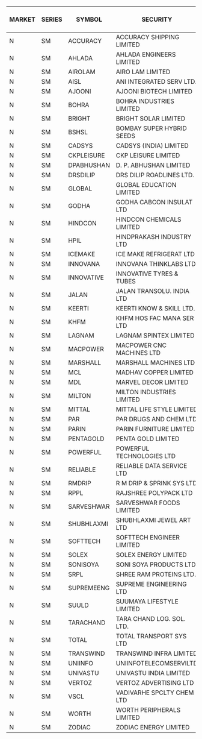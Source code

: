 


| MARKET | SERIES | SYMBOL | SECURITY | PREV CL PR | OPEN PRICE | HIGH PRICE | LOW PRICE | CLOSE PRICE | NET TRDVAL | NET TRDQTY | CORP IND | HI 52 WK | LO 52 WK |
| ----- | ----- | ----- | ----- | ----- | ----- | ----- | ----- | ----- | ----- | ----- | ----- | ----- | ----- |
| N | SM | ACCURACY | ACCURACY SHIPPING LIMITED | 15.15 | 14.40 | 14.40 | 14.40 | 14.40 | 69120.00 | 4800 |  | 87.00 | 14.40 |
| N | SM | AHLADA | AHLADA ENGINEERS LIMITED | 44.25 | 47.10 | 47.10 | 45.70 | 46.00 | 138800.00 | 3000 |  | 92.00 | 36.30 |
| N | SM | AIROLAM | AIRO LAM LIMITED | 15.00 | 15.80 | 15.80 | 15.80 | 15.80 | 47400.00 | 3000 |  | 34.00 | 14.45 |
| N | SM | AISL | ANI INTEGRATED SERV LTD. | 18.40 | 17.55 | 17.55 | 17.55 | 17.55 | 21060.00 | 1200 |  | 73.90 | 17.00 |
| N | SM | AJOONI | AJOONI BIOTECH LIMITED | 7.95 | 7.60 | 7.60 | 7.60 | 7.60 | 30400.00 | 4000 |  | 21.00 | 7.25 |
| N | SM | BOHRA | BOHRA INDUSTRIES LIMITED | .45 | .50 | .50 | .45 | .50 | 32900.00 | 66000 |  | 15.05 | .35 |
| N | SM | BRIGHT | BRIGHT SOLAR LIMITED | 9.95 | 9.50 | 9.50 | 9.50 | 9.50 | 28500.00 | 3000 |  | 26.60 | 6.45 |
| N | SM | BSHSL | BOMBAY SUPER HYBRID SEEDS | 106.80 | 105.10 | 105.10 | 105.10 | 105.10 | 126120.00 | 1200 |  | 136.00 | 98.20 |
| N | SM | CADSYS | CADSYS (INDIA) LIMITED | 16.95 | 17.75 | 17.75 | 17.75 | 17.75 | 35500.00 | 2000 |  | 63.45 | 15.50 |
| N | SM | CKPLEISURE | CKP LEISURE LIMITED | 4.65 | 4.45 | 4.45 | 4.45 | 4.45 | 17800.00 | 4000 |  | 7.55 | 4.45 |
| N | SM | DPABHUSHAN | D. P. ABHUSHAN LIMITED | 50.50 | 47.25 | 60.60 | 47.25 | 60.60 | 1151800.00 | 20000 |  | 74.25 | 37.50 |
| N | SM | DRSDILIP | DRS DILIP ROADLINES LTD. | 68.65 | 75.00 | 75.00 | 75.00 | 75.00 | 240000.00 | 3200 |  | 78.00 | 65.50 |
| N | SM | GLOBAL | GLOBAL EDUCATION LIMITED | 49.95 | 54.00 | 54.90 | 54.00 | 54.90 | 108900.00 | 2000 |  | 135.00 | 41.20 |
| N | SM | GODHA | GODHA CABCON INSULAT LTD | 18.60 | 19.40 | 19.40 | 19.40 | 19.40 | 77600.00 | 4000 |  | 28.00 | 10.95 |
| N | SM | HINDCON | HINDCON CHEMICALS LIMITED | 10.15 | 11.00 | 11.00 | 11.00 | 11.00 | 44000.00 | 4000 |  | 25.50 | 8.05 |
| N | SM | HPIL | HINDPRAKASH INDUSTRY LTD | 41.20 | 40.90 | 41.00 | 40.90 | 41.00 | 245700.00 | 6000 |  | 41.50 | 40.90 |
| N | SM | ICEMAKE | ICE MAKE REFRIGERAT LTD | 34.55 | 33.25 | 33.25 | 33.00 | 33.25 | 797500.00 | 24000 |  | 89.75 | 25.65 |
| N | SM | INNOVANA | INNOVANA THINKLABS LTD. | 74.55 | 78.25 | 78.25 | 75.05 | 75.05 | 603600.00 | 8000 |  | 416.00 | 74.50 |
| N | SM | INNOVATIVE | INNOVATIVE TYRES & TUBES | 6.05 | 6.10 | 6.10 | 6.10 | 6.10 | 18300.00 | 3000 |  | 23.90 | 5.40 |
| N | SM | JALAN | JALAN TRANSOLU. INDIA LTD | 4.90 | 4.70 | 4.70 | 4.70 | 4.70 | 14100.00 | 3000 |  | 14.25 | 2.85 |
| N | SM | KEERTI | KEERTI KNOW & SKILL LTD. | 71.40 | 71.00 | 71.00 | 71.00 | 71.00 | 1136000.00 | 16000 |  | 84.00 | 63.50 |
| N | SM | KHFM | KHFM HOS FAC MANA SER LTD | 27.60 | 26.35 | 31.00 | 26.35 | 31.00 | 358050.00 | 12000 |  | 37.00 | 22.50 |
| N | SM | LAGNAM | LAGNAM SPINTEX LIMITED | 7.05 | 7.40 | 7.40 | 7.15 | 7.40 | 1031100.00 | 144000 |  | 15.85 | 7.05 |
| N | SM | MACPOWER | MACPOWER CNC MACHINES LTD | 35.10 | 36.80 | 36.85 | 33.40 | 36.80 | 207175.00 | 6000 |  | 164.20 | 33.40 |
| N | SM | MARSHALL | MARSHALL MACHINES LTD | 9.00 | 7.80 | 7.80 | 7.80 | 7.80 | 23400.00 | 3000 |  | 29.00 | 7.80 |
| N | SM | MCL | MADHAV COPPER LIMITED | 64.95 | 65.00 | 65.00 | 62.10 | 62.50 | 758760.00 | 12000 |  | 339.00 | 59.10 |
| N | SM | MDL | MARVEL DECOR LIMITED | 21.85 | 21.00 | 21.00 | 21.00 | 21.00 | 42000.00 | 2000 |  | 30.50 | 13.90 |
| N | SM | MILTON | MILTON INDUSTRIES LIMITED | 8.55 | 8.50 | 8.50 | 8.50 | 8.50 | 37400.00 | 4400 |  | 15.25 | 8.50 |
| N | SM | MITTAL | MITTAL LIFE STYLE LIMITED | 93.05 | 88.40 | 94.00 | 88.40 | 93.85 | 345312.50 | 3750 |  | 167.00 | 76.35 |
| N | SM | PAR | PAR DRUGS AND CHEM LTD | 28.65 | 26.20 | 29.50 | 26.20 | 29.00 | 285500.00 | 10000 |  | 56.00 | 26.20 |
| N | SM | PARIN | PARIN FURNITURE LIMITED | 42.75 | 48.00 | 48.00 | 48.00 | 48.00 | 96000.00 | 2000 |  | 72.90 | 40.85 |
| N | SM | PENTAGOLD | PENTA GOLD LIMITED | 33.55 | 31.90 | 31.90 | 31.90 | 31.90 | 95700.00 | 3000 |  | 47.00 | 23.70 |
| N | SM | POWERFUL | POWERFUL TECHNOLOGIES LTD | 9.25 | 9.70 | 9.70 | 9.70 | 9.70 | 252200.00 | 26000 |  | 18.00 | 3.45 |
| N | SM | RELIABLE | RELIABLE DATA SERVICE LTD | 28.30 | 26.90 | 26.90 | 26.90 | 26.90 | 64560.00 | 2400 |  | 55.00 | 23.80 |
| N | SM | RMDRIP | R M DRIP & SPRINK SYS LTD | 17.50 | 18.35 | 18.35 | 17.50 | 18.35 | 108400.00 | 6000 |  | 54.85 | 13.00 |
| N | SM | RPPL | RAJSHREE POLYPACK LTD | 55.90 | 51.55 | 51.55 | 50.00 | 50.00 | 153050.00 | 3000 |  | 118.00 | 50.00 |
| N | SM | SARVESHWAR | SARVESHWAR FOODS LIMITED | 10.25 | 10.75 | 10.75 | 10.75 | 10.75 | 34400.00 | 3200 |  | 43.85 | 9.05 |
| N | SM | SHUBHLAXMI | SHUBHLAXMI JEWEL ART LTD | 29.50 | 26.55 | 26.55 | 26.55 | 26.55 | 26550.00 | 1000 |  | 209.50 | 22.50 |
| N | SM | SOFTTECH | SOFTTECH ENGINEER LIMITED | 35.00 | 36.50 | 36.50 | 36.50 | 36.50 | 58400.00 | 1600 |  | 76.25 | 32.45 |
| N | SM | SOLEX | SOLEX ENERGY LIMITED | 24.00 | 19.20 | 21.50 | 19.20 | 21.50 | 81400.00 | 4000 |  | 35.80 | 19.20 |
| N | SM | SONISOYA | SONI SOYA PRODUCTS LTD. | 4.90 | 4.90 | 4.90 | 4.90 | 4.90 | 470400.00 | 96000 |  | 25.40 | 4.90 |
| N | SM | SRPL | SHREE RAM PROTEINS LTD. | 25.10 | 25.50 | 25.70 | 25.50 | 25.70 | 204800.00 | 8000 |  | 27.45 | 23.00 |
| N | SM | SUPREMEENG | SUPREME ENGINEERING LTD | 15.40 | 14.50 | 15.80 | 14.00 | 15.80 | 301000.00 | 20000 |  | 42.00 | 13.20 |
| N | SM | SUULD | SUUMAYA LIFESTYLE LIMITED | 21.30 | 22.30 | 22.30 | 22.30 | 22.30 | 178400.00 | 8000 |  | 34.30 | 15.05 |
| N | SM | TARACHAND | TARA CHAND LOG. SOL. LTD. | 34.00 | 36.50 | 36.50 | 34.75 | 34.80 | 497200.00 | 14000 | XD | 43.75 | 21.10 |
| N | SM | TOTAL | TOTAL TRANSPORT SYS LTD | 20.60 | 19.60 | 19.60 | 19.60 | 19.60 | 58800.00 | 3000 |  | 48.95 | 19.60 |
| N | SM | TRANSWIND | TRANSWIND INFRA LIMITED | 3.40 | 3.30 | 3.30 | 3.25 | 3.25 | 26200.00 | 8000 |  | 10.35 | 2.85 |
| N | SM | UNIINFO | UNIINFOTELECOMSERVILTD | 13.00 | 12.90 | 13.25 | 12.90 | 13.25 | 156900.00 | 12000 |  | 44.80 | 12.00 |
| N | SM | UNIVASTU | UNIVASTU INDIA LIMITED | 36.45 | 36.45 | 36.45 | 36.45 | 36.45 | 109350.00 | 3000 |  | 85.00 | 34.50 |
| N | SM | VERTOZ | VERTOZ ADVERTISING LTD | 54.50 | 54.40 | 54.75 | 54.25 | 54.75 | 392160.00 | 7200 |  | 211.00 | 47.75 |
| N | SM | VSCL | VADIVARHE SPCLTY CHEM LTD | 6.75 | 6.45 | 6.45 | 6.45 | 6.45 | 19350.00 | 3000 |  | 35.15 | 6.45 |
| N | SM | WORTH | WORTH PERIPHERALS LIMITED | 40.00 | 41.00 | 41.00 | 41.00 | 41.00 | 123000.00 | 3000 |  | 72.95 | 33.80 |
| N | SM | ZODIAC | ZODIAC ENERGY LIMITED | 12.40 | 11.80 | 11.80 | 11.80 | 11.80 | 47200.00 | 4000 |  | 32.00 | 11.80 |



